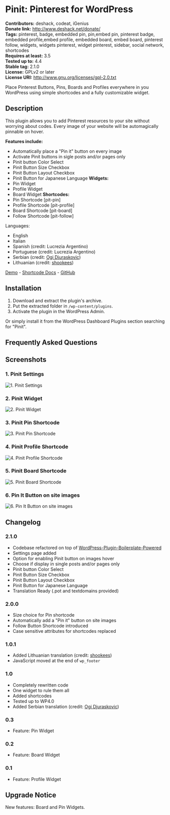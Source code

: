 # Pinit: Pinterest for WordPress #
**Contributors:** deshack, codeat, iGenius  
**Donate link:** http://www.deshack.net/donate/  
**Tags:** pinterest, badge, embedded pin, pin,embed pin, pinterest badge, embedded profile,embed profile, embedded board, embed board, pinterest follow, widgets, widgets pinterest, widget pinterest, sidebar, social network, shortcodes  
**Requires at least:** 3.5  
**Tested up to:** 4.4  
**Stable tag:** 2.1.0  
**License:** GPLv2 or later  
**License URI:** http://www.gnu.org/licenses/gpl-2.0.txt  

Place Pinterest Buttons, Pins, Boards and Profiles everywhere in you WordPress using simple shortcodes and a fully customizable widget.

## Description ##

This plugin allows you to add Pinterest resources to your site without worrying about codes. Every image of your website will be automagically pinnable on hover.

**Features include:**
* Automatically place a "Pin it" button on every image
* Activate Pinit buttons in sigle posts and/or pages only
* Pinit button Color Select
* Pinit Button Size Checkbox
* Pinit Button Layout Checkbox
* Pinit Button for Japanese Language
**Widgets:**
* Pin Widget
* Profile Widget
* Board Widget
**Shortcodes:**
* Pin Shortcode [pit-pin]
* Profile Shortcode [pit-profile]
* Board Shortcode [pit-board]
* Follow Shortcode [pit-follow]

Languages:

* English
* Italian
* Spanish (credit: Lucrezia Argentino)
* Portuguese (credit: Lucrezia Argentino)
* Serbian (credit: [Ogi Djuraskovic](http://firstsiteguide.com/))
* Lithuanian (credit: [shookees](https://github.com/shookees))

[Demo](http://codeat.co/pinit/) - [Shortcode Docs](http://codeat.co/pinit/simple-shortcodes/) - [GitHub](https://github.com/deshack/pinit)

## Installation ##

1. Download and extract the plugin's archive.
2. Put the extracted folder in `/wp-content/plugins`.
3. Activate the plugin in the WordPress Admin.

Or simply install it from the WordPress Dashboard Plugins section searching for "Pinit".

## Frequently Asked Questions ##

## Screenshots ##

### 1. Pinit Settings ###
![1. Pinit Settings](/assets/screenshot-1.png)

### 2. Pinit Widget ###
![2. Pinit Widget](/assets/screenshot-2.png)

### 3. Pinit Pin Shortcode ###
![3. Pinit Pin Shortcode](/assets/screenshot-3.png)

### 4. Pinit Profile Shortcode ###
![4. Pinit Profile Shortcode](/assets/screenshot-4.png)

### 5. Pinit Board Shortcode ###
![5. Pinit Board Shortcode](/assets/screenshot-5.png)

### 6. Pin It Button on site images ###
![6. Pin It Button on site images](/assets/screenshot-6.png)


## Changelog ##

### 2.1.0 ###
* Codebase refactored on top of [WordPress-Plugin-Boilerplate-Powered
](https://github.com/Mte90/WordPress-Plugin-Boilerplate-Powered)
* Settings page added
* Option for enabling Pinit button on images hover
* Choose if display in single posts and/or pages only
* Pinit button Color Select
* Pinit Button Size Checkbox
* Pinit Button Layout Checkbox
* Pinit Button for Japanese Language
* Translation Ready (.pot and textdomains provided)

### 2.0.0 ###
* Size choice for Pin shortcode
* Automatically add a "Pin it" button on site images
* Follow Button Shortcode introduced
* Case sensitive attributes for shortcodes replaced

### 1.0.1 ###
* Added Lithuanian translation (credit: [shookees](https://github.com/shookees))
* JavaScript moved at the end of `wp_footer`

### 1.0 ###
* Completely rewritten code
* One widget to rule them all
* Added shortcodes
* Tested up to WP4.0
* Added Serbian translation (credit: [Ogi Djuraskovic](http://firstsiteguide.com/))

### 0.3 ###
* Feature: Pin Widget

### 0.2 ###
* Feature: Board Widget

### 0.1 ###
* Feature: Profile Widget

## Upgrade Notice ##

New features: Board and Pin Widgets.
